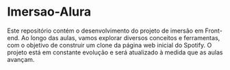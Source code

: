 # Imersao-Alura
Este repositório contém o desenvolvimento do projeto de imersão em Front-end. Ao longo das aulas, vamos explorar diversos conceitos e ferramentas, com o objetivo de construir um clone da página web inicial do Spotify. 
O projeto está em constante evolução e será atualizado à medida que as aulas avançam.
